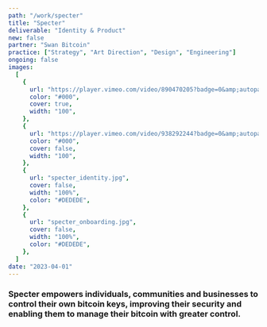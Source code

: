 ```yaml
---
path: "/work/specter"
title: "Specter"
deliverable: "Identity & Product"
new: false
partner: "Swan Bitcoin"
practice: ["Strategy", "Art Direction", "Design", "Engineering"]
ongoing: false
images:
  [
    {
      url: "https://player.vimeo.com/video/890470205?badge=0&amp;autopause=0&amp;player_id=0&amp;app_id=58479",
      color: "#000",
      cover: true,
      width: "100",
    },
    {
      url: "https://player.vimeo.com/video/938292244?badge=0&amp;autopause=0&amp;player_id=0&amp;app_id=58479",
      color: "#000",
      cover: false,
      width: "100",
    },
    {
      url: "specter_identity.jpg",
      cover: false,
      width: "100%",
      color: "#DEDEDE",
    },
    {
      url: "specter_onboarding.jpg",
      cover: false,
      width: "100%",
      color: "#DEDEDE",
    },
  ]
date: "2023-04-01"
---
```


### Specter empowers individuals, communities and businesses to control their own bitcoin keys, improving their security and enabling them to manage their bitcoin with greater control.
